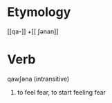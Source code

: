 # Etymology
[[qa-]] +[[ ʃənan]]

# Verb
qawʃəna (intransitive)
1. to feel fear, to start feeling fear